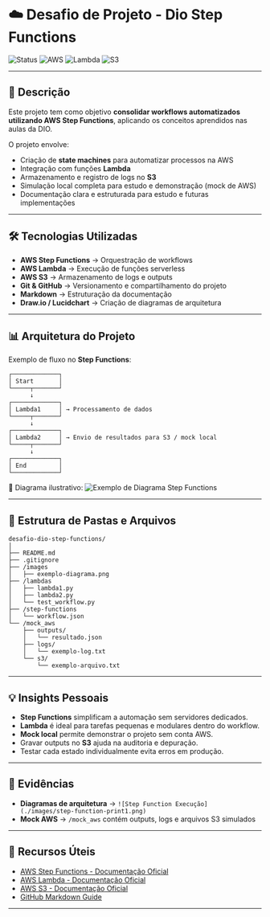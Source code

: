 # ☁️ Desafio de Projeto - Dio Step Functions

![Status](https://img.shields.io/badge/status-em%20andamento-yellow)
![AWS](https://img.shields.io/badge/AWS-Step%20Functions-orange?logo=amazon-aws)
![Lambda](https://img.shields.io/badge/AWS-Lambda-blue?logo=awslambda)
![S3](https://img.shields.io/badge/AWS-S3-green?logo=amazons3)

---

## 📌 Descrição

Este projeto tem como objetivo **consolidar workflows automatizados utilizando AWS Step Functions**, aplicando os conceitos aprendidos nas aulas da DIO.

O projeto envolve:

* Criação de **state machines** para automatizar processos na AWS
* Integração com funções **Lambda**
* Armazenamento e registro de logs no **S3**
* Simulação local completa para estudo e demonstração (mock de AWS)
* Documentação clara e estruturada para estudo e futuras implementações

---

## 🛠️ Tecnologias Utilizadas

* **AWS Step Functions** → Orquestração de workflows
* **AWS Lambda** → Execução de funções serverless
* **AWS S3** → Armazenamento de logs e outputs
* **Git & GitHub** → Versionamento e compartilhamento do projeto
* **Markdown** → Estruturação da documentação
* **Draw\.io / Lucidchart** → Criação de diagramas de arquitetura

---

## 📊 Arquitetura do Projeto

Exemplo de fluxo no **Step Functions**:

```
┌─────────────┐
│ Start       │
└─────┬───────┘
      ↓
┌─────────────┐
│ Lambda1     │ → Processamento de dados
└─────┬───────┘
      ↓
┌─────────────┐
│ Lambda2     │ → Envio de resultados para S3 / mock local
└─────┬───────┘
      ↓
┌─────────────┐
│ End         │
└─────────────┘
```

📌 Diagrama ilustrativo:
![Exemplo de Diagrama Step Functions](./images/exemplo-diagrama.png)

---

## 📂 Estrutura de Pastas e Arquivos

```
desafio-dio-step-functions/
│
├── README.md
├── .gitignore
├── /images
│   ├── exemplo-diagrama.png
├── /lambdas
│   ├── lambda1.py
│   ├── lambda2.py
│   └── test_workflow.py
├── /step-functions
│   └── workflow.json
└── /mock_aws
    ├── outputs/
    │   └── resultado.json
    ├── logs/
    │   └── exemplo-log.txt
    └── s3/
        └── exemplo-arquivo.txt
```

---

## 💡 Insights Pessoais

* **Step Functions** simplificam a automação sem servidores dedicados.
* **Lambda** é ideal para tarefas pequenas e modulares dentro do workflow.
* **Mock local** permite demonstrar o projeto sem conta AWS.
* Gravar outputs no **S3** ajuda na auditoria e depuração.
* Testar cada estado individualmente evita erros em produção.

---

## 📸 Evidências

* **Diagramas de arquitetura** → `![Step Function Execução](./images/step-function-print1.png)`
* **Mock AWS** → `/mock_aws` contém outputs, logs e arquivos S3 simulados

---

## 🔗 Recursos Úteis

* [AWS Step Functions - Documentação Oficial](https://docs.aws.amazon.com/step-functions/latest/dg/welcome.html)
* [AWS Lambda - Documentação Oficial](https://docs.aws.amazon.com/lambda/latest/dg/welcome.html)
* [AWS S3 - Documentação Oficial](https://docs.aws.amazon.com/s3/index.html)
* [GitHub Markdown Guide](https://guides.github.com/features/mastering-markdown/)

---
